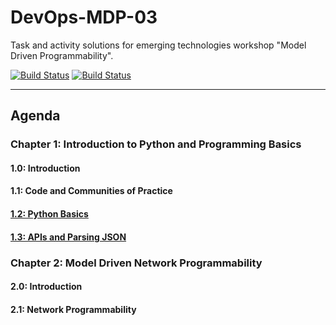 # DevOps-MDP-03

Task and activity solutions for emerging technologies workshop "Model Driven Programmability".

[![Build Status](https://github.com/Vostbur/DevOps-MDP-03/actions/workflows/flake8.yml/badge.svg?branch=main)](https://github.com/Vostbur/DevOps-MDP-03/actions/workflows/flake8.yml)
[![Build Status](https://github.com/Vostbur/DevOps-MDP-03/actions/workflows/unittest.yml/badge.svg?branch=main)](https://github.com/Vostbur/DevOps-MDP-03/actions/workflows/unittest.yml)

---
## Agenda
### **Chapter 1: Introduction to Python and Programming Basics**
#### 1.0: Introduction
#### 1.1: Code and Communities of Practice
#### [1.2: Python Basics](https://github.com/Vostbur/DevOps-MDP-03/tree/main/1.2.Python_Basics)
#### [1.3: APIs and Parsing JSON](https://github.com/Vostbur/DevOps-MDP-03/tree/main/1.3.APIs_and_Parsing_JSON)

### **Chapter 2: Model Driven Network Programmability**
#### 2.0: Introduction
#### 2.1: Network Programmability